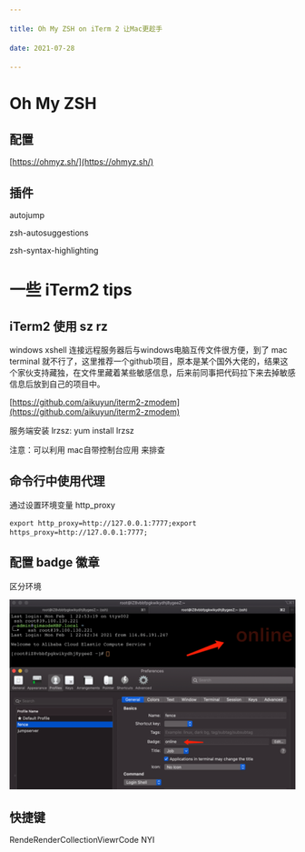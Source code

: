 ```yaml
---

title: Oh My ZSH on iTerm 2 让Mac更趁手

date: 2021-07-28

---
```


# Oh My ZSH

## 配置

[https://ohmyz.sh/](https://ohmyz.sh/)

## 插件

autojump

zsh-autosuggestions

zsh-syntax-highlighting

# 一些 iTerm2 tips

## iTerm2 使用 sz rz

windows xshell 连接远程服务器后与windows电脑互传文件很方便，到了 mac terminal 就不行了，这里推荐一个github项目，原本是某个国外大佬的，结果这个家伙支持藏独，在文件里藏着某些敏感信息，后来前同事把代码拉下来去掉敏感信息后放到自己的项目中。

[https://github.com/aikuyun/iterm2-zmodem](https://github.com/aikuyun/iterm2-zmodem)

服务端安装 lrzsz: yum install lrzsz

注意：可以利用 mac自带控制台应用 来排查

## 命令行中使用代理

通过设置环境变量 http_proxy

    export http_proxy=http://127.0.0.1:7777;export https_proxy=http://127.0.0.1:7777;

## 配置 badge 徽章

区分环境

![](/images/image-20210201-145527-161c5151-2a1d-4341-af1b-9e0a1a39a633.png)

## 快捷键

RendeRenderCollectionViewrCode NYI